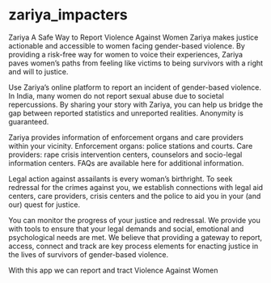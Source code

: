 zariya_impacters
================

Zariya A Safe Way to Report Violence Against Women
Zariya makes justice actionable and accessible to women facing gender-based violence.
By providing a risk-free way for women to voice their experiences, 
Zariya paves women’s paths from feeling like victims to being survivors with a right and will to justice.

Use Zariya’s online platform to report an incident of gender-based violence. In India, many women do not report sexual abuse due to societal repercussions. By sharing your story with Zariya, you can help us bridge the gap between reported statistics and unreported realities. Anonymity is guaranteed.


Zariya provides information of enforcement organs and care providers within your vicinity. Enforcement organs: police stations and courts. Care providers: rape crisis intervention centers, counselors and socio-legal information centers. FAQs are available here for additional information.


Legal action against assailants is every woman’s birthright. To seek redressal for the crimes against you, we establish connections with legal aid centers, care providers, crisis centers and the police to aid you in your (and our) quest for justice.


You can monitor the progress of your justice and redressal. We provide you with tools to ensure that your legal demands and social, emotional and psychological needs are met. We believe that providing a gateway to report, access, connect and track are key process elements for enacting justice in the lives of survivors of gender-based violence.

With this app we can report and tract Violence Against Women
